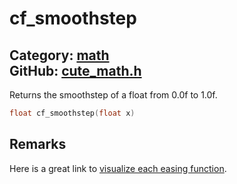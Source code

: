 # cf_smoothstep

Category: [math](https://github.com/RandyGaul/cute_framework/blob/master/docs/api_reference?id=math)  
GitHub: [cute_math.h](https://github.com/RandyGaul/cute_framework/blob/master/include/cute_math.h)  
---

Returns the smoothstep of a float from 0.0f to 1.0f.

```cpp
float cf_smoothstep(float x)
```

## Remarks

Here is a great link to [visualize each easing function](https://easings.net/).

